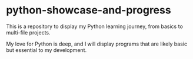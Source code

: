 # python-showcase-and-progress
This is a repository to display my Python learning journey, from basics to multi-file projects.

My love for Python is deep, and I will display programs that are likely basic but essential to my development. 
